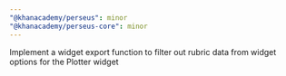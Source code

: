 ```yaml
---
"@khanacademy/perseus": minor
"@khanacademy/perseus-core": minor
---
```


Implement a widget export function to filter out rubric data from widget options for the Plotter widget
